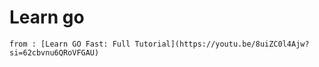 # Learn go
    from : [Learn GO Fast: Full Tutorial](https://youtu.be/8uiZC0l4Ajw?si=62cbvnu6QRoVFGAU)
